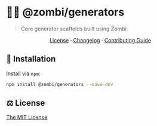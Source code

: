 # 🧟‍♂️ @zombi/generators

> Core generator scaffolds built using Zombi.

<p align="center">
  <a href="https://github.com/smithki/zombi/blob/master/LICENSE">License</a> ·
  <a href="https://github.com/smithki/zombi/blob/master/CHANGELOG.md">Changelog</a> ·
  <a href="https://github.com/smithki/zombi/blob/master/CONTRIBUTING.md">Contributing Guide</a>
</p>

## 🔗 Installation

Install via `npm`:

```sh
npm install @zombi/generators --save-dev
```

## ⚖️ License

[The MIT License](./LICENSE)

